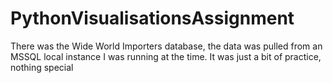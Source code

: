 # PythonVisualisationsAssignment

There was the Wide World Importers database, the data was pulled from an MSSQL local instance I was running at the time.
It was just a bit of practice, nothing special
